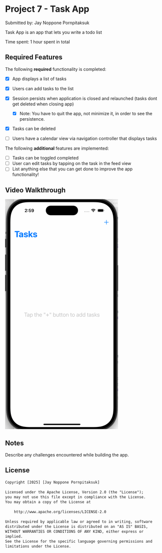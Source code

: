 # Project 7 - Task App 

Submitted by: Jay Noppone Pornpitaksuk 

Task App is an app that lets you write a todo list 

Time spent: 1 hour spent in total

## Required Features

The following **required** functionality is completed:

- [X] App displays a list of tasks
- [X] Users can add tasks to the list
- [X] Session persists when application is closed and relaunched (tasks dont get deleted when closing app) 
  - [X] Note: You have to quit the app, not minimize it, in order to see the persistence.
- [X] Tasks can be deleted
- [ ] Users have a calendar view via navigation controller that displays tasks	


The following **additional** features are implemented:

- [ ] Tasks can be toggled completed
- [ ] User can edit tasks by tapping on the task in the feed view
- [ ] List anything else that you can get done to improve the app functionality!

## Video Walkthrough

![Todolist](TodoList.gif)

## Notes

Describe any challenges encountered while building the app.

## License

    Copyright [2025] [Jay Noppone Pornpitaksuk]

    Licensed under the Apache License, Version 2.0 (the "License");
    you may not use this file except in compliance with the License.
    You may obtain a copy of the License at

        http://www.apache.org/licenses/LICENSE-2.0

    Unless required by applicable law or agreed to in writing, software
    distributed under the License is distributed on an "AS IS" BASIS,
    WITHOUT WARRANTIES OR CONDITIONS OF ANY KIND, either express or implied.
    See the License for the specific language governing permissions and
    limitations under the License.
